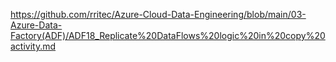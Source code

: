 https://github.com/rritec/Azure-Cloud-Data-Engineering/blob/main/03-Azure-Data-Factory(ADF)/ADF18_Replicate%20DataFlows%20logic%20in%20copy%20activity.md
